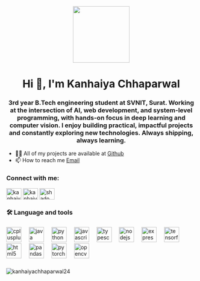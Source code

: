 <div align="center">
  <img height="150" src="https://media.giphy.com/media/M9gbBd9nbDrOTu1Mqx/giphy.gif"  />
</div>

###

<h1 align="center">Hi 👋, I'm Kanhaiya Chhaparwal</h1>
<h3 align="center">3rd year B.Tech engineering student at SVNIT, Surat. Working at the intersection of AI, web development, and system-level programming, with hands-on focus in deep learning and computer vision. I enjoy building practical, impactful projects and constantly exploring new technologies. Always shipping, always learning.</h3>

- 👨‍💻 All of my projects are available at <a href="https://github.com/KanhaiyaChhaparwal24">Github </a>
- 📫 How to reach me <a href="mailto:kanhaiyaac24@gmail.com">Email</a>

<h3 align="left">Connect with me:</h3>
<p align="left">
<a href="https://linkedin.com/in/kanhaiya-chhaparwal" target="blank"><img align="center" src="https://raw.githubusercontent.com/rahuldkjain/github-profile-readme-generator/master/src/images/icons/Social/linked-in-alt.svg" alt="kanhaiya-chhaparwal" height="30" width="40" /></a>
<a href="https://codeforces.com/profile/kanhaiyaac24" target="blank"><img align="center" src="https://raw.githubusercontent.com/rahuldkjain/github-profile-readme-generator/master/src/images/icons/Social/codeforces.svg" alt="kanhaiyaac24" height="30" width="40" /></a>
<a href="https://www.leetcode.com/shadowx24" target="blank"><img align="center" src="https://raw.githubusercontent.com/rahuldkjain/github-profile-readme-generator/master/src/images/icons/Social/leet-code.svg" alt="shadowx24" height="30" width="40" /></a>
</p>
<h3 align="left">🛠 Language and tools</h3>

###

<div align="left">
  <img src="https://cdn.simpleicons.org/c++/00599C" height="40" alt="cplusplus logo"  />
  <img width="12" />
  <img src="https://cdn.jsdelivr.net/gh/devicons/devicon/icons/java/java-original.svg" height="40" alt="java logo"  />
  <img width="12" />
  <img src="https://cdn.jsdelivr.net/gh/devicons/devicon/icons/python/python-original.svg" height="40" alt="python logo"  />
  <img width="12" />
  <img src="https://cdn.simpleicons.org/javascript/F7DF1E" height="40" alt="javascript logo"  />
  <img width="12" />
  <img src="https://cdn.jsdelivr.net/gh/devicons/devicon/icons/typescript/typescript-original.svg" height="40" alt="typescript logo"  />
  <img width="12" />
  <img src="https://cdn.jsdelivr.net/gh/devicons/devicon/icons/nodejs/nodejs-original.svg" height="40" alt="nodejs logo"  />
  <img width="12" />
  <img src="https://cdn.jsdelivr.net/gh/devicons/devicon/icons/express/express-original.svg" height="40" alt="express logo"  />
  <img width="12" />
  <img src="https://cdn.jsdelivr.net/gh/devicons/devicon/icons/tensorflow/tensorflow-original.svg" height="40" alt="tensorflow logo"  />
  <img width="12" />
  <img src="https://cdn.simpleicons.org/html5/E34F26" height="40" alt="html5 logo"  />
  <img width="12" />
  <img src="https://cdn.jsdelivr.net/gh/devicons/devicon/icons/pandas/pandas-original.svg" height="40" alt="pandas logo"  />
  <img width="12" />
  <img src="https://cdn.jsdelivr.net/gh/devicons/devicon/icons/pytorch/pytorch-original.svg" height="40" alt="pytorch logo"  />
  <img width="12" />
  <img src="https://cdn.jsdelivr.net/gh/devicons/devicon/icons/opencv/opencv-original.svg" height="40" alt="opencv logo"  />
</div>

###

<p><img align="left" src="https://github-readme-stats.vercel.app/api/top-langs?username=kanhaiyachhaparwal24&show_icons=true&locale=en&layout=compact" alt="kanhaiyachhaparwal24" /></p>
